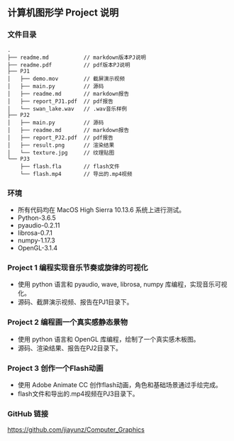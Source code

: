 ## 计算机图形学 Project 说明

### 文件目录
```
.
├── readme.md           // markdown版本PJ说明
├── readme.pdf          // pdf版本PJ说明
├── PJ1
│   ├── demo.mov        // 截屏演示视频
│   ├── main.py         // 源码
│   ├── readme.md       // markdown报告
│   ├── report_PJ1.pdf  // pdf报告
│   └── swan_lake.wav   // .wav音乐样例
├── PJ2
│   ├── main.py         // 源码
│   ├── readme.md       // markdown报告
│   ├── report_PJ2.pdf  // pdf报告
│   ├── result.png      // 渲染结果
│   └── texture.jpg     // 纹理贴图
└── PJ3
    ├── flash.fla       // flash文件
    └── flash.mp4       // 导出的.mp4视频

```

### 环境
* 所有代码均在 MacOS High Sierra 10.13.6 系统上进行测试。
* Python-3.6.5
* pyaudio-0.2.11
* librosa-0.7.1
* numpy-1.17.3
* OpenGL-3.1.4

### Project 1 编程实现音乐节奏或旋律的可视化
* 使用 python 语言和 pyaudio, wave, librosa, numpy 库编程，实现音乐可视化。
* 源码、截屏演示视频、报告在PJ1目录下。

### Project 2 编程画一个真实感静态景物
* 使用 python 语言和 OpenGL 库编程，绘制了一个真实感木板图。
* 源码、渲染结果、报告在PJ2目录下。

### Project 3 创作一个Flash动画
* 使用 Adobe Animate CC 创作flash动画，角色和基础场景通过手绘完成。
* flash文件和导出的.mp4视频在PJ3目录下。

### GitHub 链接
https://github.com/jiayunz/Computer_Graphics